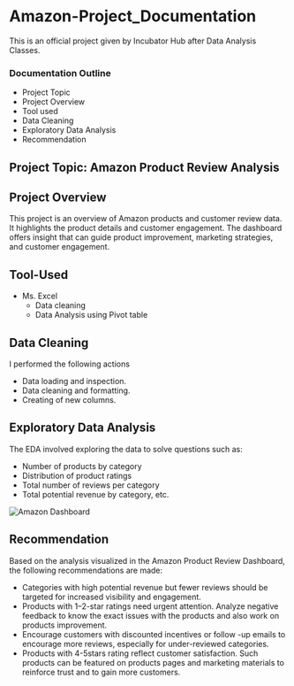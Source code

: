 # Amazon-Project_Documentation

This is an official project given by Incubator Hub after Data Analysis Classes.

### Documentation Outline

 - Project Topic
 - Project Overview
 - Tool used
 - Data Cleaning
 - Exploratory Data Analysis
 - Recommendation


## Project Topic: Amazon Product Review Analysis

## Project Overview
This project is an overview of Amazon products and customer review data. It highlights the product details and customer engagement. The dashboard offers insight that can guide product improvement, marketing strategies, and customer engagement.

## Tool-Used
- Ms. Excel
   -  	Data cleaning
   - 	Data Analysis using Pivot table

## Data Cleaning
I performed the following actions
   - Data loading and inspection.
   - Data cleaning and formatting.
   - Creating of new columns.

## Exploratory Data Analysis
The EDA involved exploring the data to solve questions such as:
   - Number of products by category
   - Distribution of product ratings
   - Total number of reviews per category
   - Total potential revenue by category, etc.

     
![Amazon Dashboard](https://github.com/user-attachments/assets/004f4323-7a60-4d60-bd5b-942b2d53f8e4)


## Recommendation
Based on the analysis visualized in the Amazon Product Review Dashboard, the following recommendations are made:
   - Categories with high potential revenue but fewer reviews should be targeted for increased visibility and engagement.
   - Products with 1–2-star ratings need urgent attention. Analyze negative feedback to know the exact issues with the products and also work on products improvement.
   - Encourage customers with discounted incentives or follow -up emails to encourage more reviews, especially for under-reviewed categories.
   - Products with 4-5stars rating reflect customer satisfaction. Such products can be featured on products pages and marketing materials to reinforce trust and to gain more customers.



